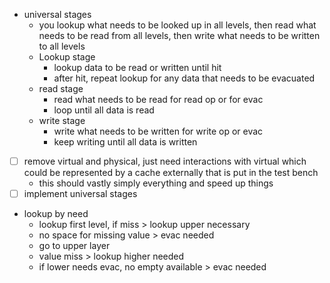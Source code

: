- universal stages
	- you lookup what needs to be looked up in all levels, then read what needs to be read from all levels, then write what needs to be written to all levels
	- Lookup stage
		- lookup data to be read or written until hit
		- after hit, repeat lookup for any data that needs to be evacuated
	- read stage
		- read what needs to be read for read op or for evac
		- loop until all data is read
	- write stage
		- write what needs to be written for write op or evac
		- keep writing until all data is written
- [ ] remove virtual and physical, just need interactions with virtual which could be represented by a cache externally that is put in the test bench
	- this should vastly simply everything and speed up things
- [ ] implement universal stages
- lookup by need
	- lookup first level, if miss > lookup upper necessary
	- no space for missing value > evac needed
	- go to upper layer
	- value miss > lookup higher needed
	- if lower needs evac, no empty available > evac needed
